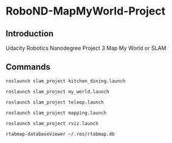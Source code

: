 # RoboND-MapMyWorld-Project

## Introduction

Udacity Robotics Nanodegree Project 3 Map My World or SLAM

## Commands

```
roslaunch slam_project kitchen_dining.launch
```

```
roslaunch slam_project my_world.launch
```

```
roslaunch slam_project teleop.launch
```

```
roslaunch slam_project mapping.launch
```

```
roslaunch slam_project rviz.launch
```

```
rtabmap-databaseViewer ~/.ros/rtabmap.db
```
